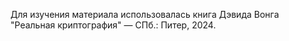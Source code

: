 Для изучения материала использовалась книга Дэвида Вонга "Реальная криптография" — СПб.: Питер, 2024.